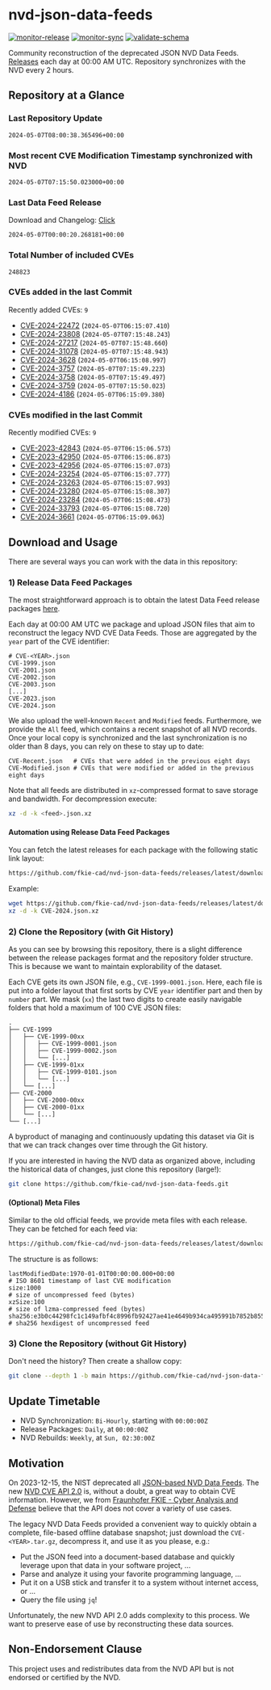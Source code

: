 # nvd-json-data-feeds

[![monitor-release](https://github.com/fkie-cad/nvd-json-data-feeds/actions/workflows/monitor_release.yml/badge.svg)](https://github.com/fkie-cad/nvd-json-data-feeds/actions/workflows/monitor_release.yml)
[![monitor-sync](https://github.com/fkie-cad/nvd-json-data-feeds/actions/workflows/monitor_sync.yml/badge.svg)](https://github.com/fkie-cad/nvd-json-data-feeds/actions/workflows/monitor_sync.yml)
[![validate-schema](https://github.com/fkie-cad/nvd-json-data-feeds/actions/workflows/validate_schema.yml/badge.svg)](https://github.com/fkie-cad/nvd-json-data-feeds/actions/workflows/validate_schema.yml)

Community reconstruction of the deprecated JSON NVD Data Feeds.
[Releases](https://github.com/fkie-cad/nvd-json-data-feeds/releases/latest) each day at 00:00 AM UTC.
Repository synchronizes with the NVD every 2 hours.

## Repository at a Glance

### Last Repository Update

```plain
2024-05-07T08:00:38.365496+00:00
```

### Most recent CVE Modification Timestamp synchronized with NVD

```plain
2024-05-07T07:15:50.023000+00:00
```

### Last Data Feed Release

Download and Changelog: [Click](https://github.com/fkie-cad/nvd-json-data-feeds/releases/latest)

```plain
2024-05-07T00:00:20.268181+00:00
```

### Total Number of included CVEs

```plain
248823
```

### CVEs added in the last Commit

Recently added CVEs: `9`

- [CVE-2024-22472](CVE-2024/CVE-2024-224xx/CVE-2024-22472.json) (`2024-05-07T06:15:07.410`)
- [CVE-2024-23808](CVE-2024/CVE-2024-238xx/CVE-2024-23808.json) (`2024-05-07T07:15:48.243`)
- [CVE-2024-27217](CVE-2024/CVE-2024-272xx/CVE-2024-27217.json) (`2024-05-07T07:15:48.660`)
- [CVE-2024-31078](CVE-2024/CVE-2024-310xx/CVE-2024-31078.json) (`2024-05-07T07:15:48.943`)
- [CVE-2024-3628](CVE-2024/CVE-2024-36xx/CVE-2024-3628.json) (`2024-05-07T06:15:08.997`)
- [CVE-2024-3757](CVE-2024/CVE-2024-37xx/CVE-2024-3757.json) (`2024-05-07T07:15:49.223`)
- [CVE-2024-3758](CVE-2024/CVE-2024-37xx/CVE-2024-3758.json) (`2024-05-07T07:15:49.497`)
- [CVE-2024-3759](CVE-2024/CVE-2024-37xx/CVE-2024-3759.json) (`2024-05-07T07:15:50.023`)
- [CVE-2024-4186](CVE-2024/CVE-2024-41xx/CVE-2024-4186.json) (`2024-05-07T06:15:09.380`)


### CVEs modified in the last Commit

Recently modified CVEs: `9`

- [CVE-2023-42843](CVE-2023/CVE-2023-428xx/CVE-2023-42843.json) (`2024-05-07T06:15:06.573`)
- [CVE-2023-42950](CVE-2023/CVE-2023-429xx/CVE-2023-42950.json) (`2024-05-07T06:15:06.873`)
- [CVE-2023-42956](CVE-2023/CVE-2023-429xx/CVE-2023-42956.json) (`2024-05-07T06:15:07.073`)
- [CVE-2024-23254](CVE-2024/CVE-2024-232xx/CVE-2024-23254.json) (`2024-05-07T06:15:07.777`)
- [CVE-2024-23263](CVE-2024/CVE-2024-232xx/CVE-2024-23263.json) (`2024-05-07T06:15:07.993`)
- [CVE-2024-23280](CVE-2024/CVE-2024-232xx/CVE-2024-23280.json) (`2024-05-07T06:15:08.307`)
- [CVE-2024-23284](CVE-2024/CVE-2024-232xx/CVE-2024-23284.json) (`2024-05-07T06:15:08.473`)
- [CVE-2024-33793](CVE-2024/CVE-2024-337xx/CVE-2024-33793.json) (`2024-05-07T06:15:08.720`)
- [CVE-2024-3661](CVE-2024/CVE-2024-36xx/CVE-2024-3661.json) (`2024-05-07T06:15:09.063`)


## Download and Usage

There are several ways you can work with the data in this repository:

### 1) Release Data Feed Packages

The most straightforward approach is to obtain the latest Data Feed release packages [here](https://github.com/fkie-cad/nvd-json-data-feeds/releases/latest).

Each day at 00:00 AM UTC we package and upload JSON files that aim to reconstruct the legacy NVD CVE Data Feeds.
Those are aggregated by the `year` part of the CVE identifier:

```
# CVE-<YEAR>.json
CVE-1999.json
CVE-2001.json
CVE-2002.json
CVE-2003.json
[...]
CVE-2023.json
CVE-2024.json
```

We also upload the well-known `Recent` and `Modified` feeds.
Furthermore, we provide the `All` feed, which contains a recent snapshot of all NVD records.
Once your local copy is synchronized and the last synchronization is no older than 8 days, you can rely on these to stay up to date:

```plain
CVE-Recent.json   # CVEs that were added in the previous eight days
CVE-Modified.json # CVEs that were modified or added in the previous eight days
```

Note that all feeds are distributed in `xz`-compressed format to save storage and bandwidth.
For decompression execute:

```sh
xz -d -k <feed>.json.xz
```

#### Automation using Release Data Feed Packages

You can fetch the latest releases for each package with the following static link layout:

```sh
https://github.com/fkie-cad/nvd-json-data-feeds/releases/latest/download/CVE-<YEAR>.json.xz
```

Example:

```sh
wget https://github.com/fkie-cad/nvd-json-data-feeds/releases/latest/download/CVE-2024.json.xz
xz -d -k CVE-2024.json.xz
```

### 2) Clone the Repository (with Git History)

As you can see by browsing this repository, there is a slight difference between the release packages format and the repository folder structure.
This is because we want to maintain explorability of the dataset.

Each CVE gets its own JSON file, e.g., `CVE-1999-0001.json`.
Here, each file is put into a folder layout that first sorts by CVE `year` identifier part and then by `number` part.
We mask (`xx`) the last two digits to create easily navigable folders that hold a maximum of 100 CVE JSON files:

```plain
.
├── CVE-1999
│   ├── CVE-1999-00xx
│   │   ├── CVE-1999-0001.json
│   │   ├── CVE-1999-0002.json
│   │   └── [...]
│   ├── CVE-1999-01xx
│   │   ├── CVE-1999-0101.json
│   │   └── [...]
│   └── [...]
├── CVE-2000
│   ├── CVE-2000-00xx
│   ├── CVE-2000-01xx
│   └── [...]
└── [...]
```

A byproduct of managing and continuously updating this dataset via Git is that we can track changes over time through the Git history.

If you are interested in having the NVD data as organized above, including the historical data of changes, just clone this repository (large!):

```sh
git clone https://github.com/fkie-cad/nvd-json-data-feeds.git
```

#### (Optional) Meta Files

Similar to the old official feeds, we provide meta files with each release. They can be fetched for each feed via:

```sh
https://github.com/fkie-cad/nvd-json-data-feeds/releases/latest/download/CVE-<YEAR>.meta
```

The structure is as follows:

```plain
lastModifiedDate:1970-01-01T00:00:00.000+00:00                          # ISO 8601 timestamp of last CVE modification
size:1000                                                               # size of uncompressed feed (bytes)
xzSize:100                                                              # size of lzma-compressed feed (bytes)
sha256:e3b0c44298fc1c149afbf4c8996fb92427ae41e4649b934ca495991b7852b855 # sha256 hexdigest of uncompressed feed
```

### 3) Clone the Repository (without Git History)

Don't need the history? Then create a shallow copy:

```sh
git clone --depth 1 -b main https://github.com/fkie-cad/nvd-json-data-feeds.git
```


## Update Timetable

* NVD Synchronization: `Bi-Hourly`, starting with `00:00:00Z`
* Release Packages: `Daily`, at `00:00:00Z`
* NVD Rebuilds: `Weekly`, at `Sun, 02:30:00Z`


## Motivation

On 2023-12-15, the NIST deprecated all [JSON-based NVD Data Feeds](https://nvd.nist.gov/vuln/data-feeds#divRetirementBanner-1).
The new [NVD CVE API 2.0](https://nvd.nist.gov/developers/vulnerabilities) is, without a doubt, a great way to obtain CVE information.
However, we from [Fraunhofer FKIE - Cyber Analysis and Defense](https://www.fkie.fraunhofer.de/en/departments/cad.html) believe that the API does not cover a variety of use cases.

The legacy NVD Data Feeds provided a convenient way to quickly obtain a complete, file-based offline database snapshot; just download the `CVE-<YEAR>.tar.gz`, decompress it, and use it as you please, e.g.:

- Put the JSON feed into a document-based database and quickly leverage upon that data in your software project, ...
- Parse and analyze it using your favorite programming language, ...
- Put it on a USB stick and transfer it to a system without internet access, or ...
- Query the file using `jq`!

Unfortunately, the new NVD API 2.0 adds complexity to this process.
We want to preserve ease of use by reconstructing these data sources.

## Non-Endorsement Clause

This project uses and redistributes data from the NVD API but is not endorsed or certified by the NVD.